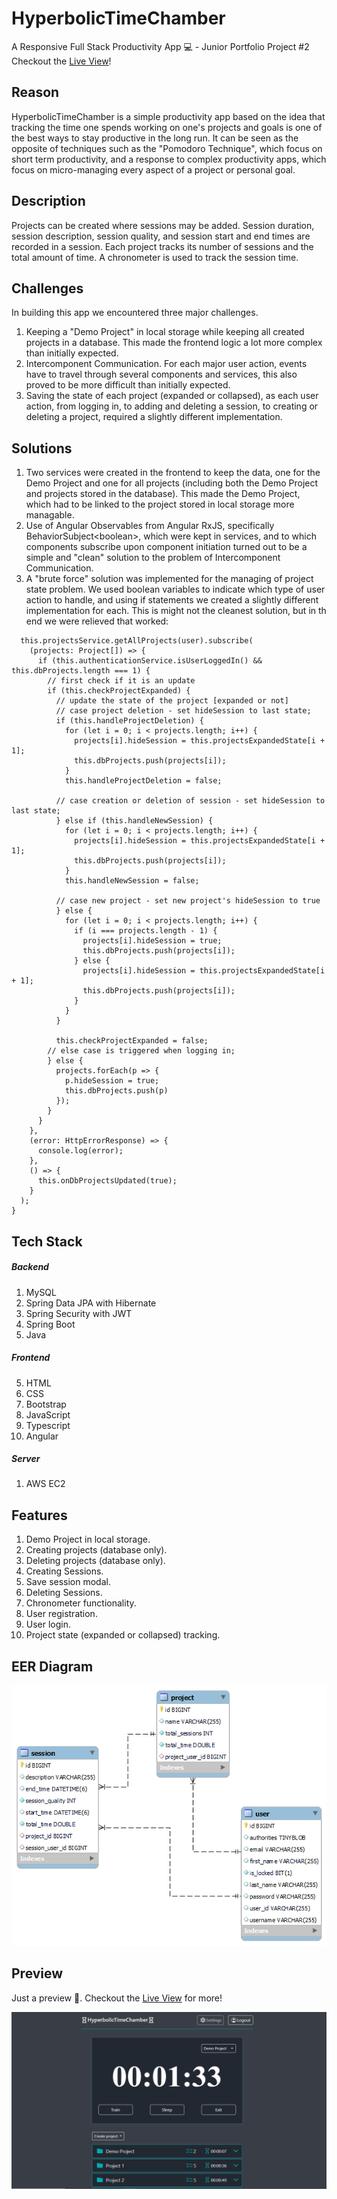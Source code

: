 # HyperbolicTimeChamber
A Responsive Full Stack Productivity App 💻 - Junior Portfolio Project #2
<br>
Checkout the [Live View](http://44.201.211.71)!

## Reason
HyperbolicTimeChamber is a simple productivity app based on the idea that tracking the time one spends working on one's projects and goals is one of the best ways to stay productive in the long run. It can be seen as the opposite of techniques such as the "Pomodoro Technique", which focus on short term productivity, and a response to complex productivity apps, which focus on micro-managing every aspect of a project or personal goal.

## Description
Projects can be created where sessions may be added. Session duration, session description, session quality, and session start and end times are recorded in a session. Each project tracks its number of sessions and the total amount of time. A chronometer is used to track the session time. 

## Challenges
In building this app we encountered three major challenges.
1. Keeping a "Demo Project" in local storage while keeping all created projects in a database. This made the frontend logic a lot more complex than initially expected.
3. Intercomponent Communication. For each major user action, events have to travel through several components and services, this also proved to be more difficult than initially expected. 
5. Saving the state of each project (expanded or collapsed), as each user action, from logging in, to adding and deleting a session, to creating or deleting a project, required a slightly different implementation.

## Solutions
1. Two services were created in the frontend to keep the data, one for the Demo Project and one for all projects (including both the Demo Project and projects stored in the database). This made the Demo Project, which had to be linked to the project stored in local storage more managable.
2. Use of Angular Observables from Angular RxJS, specifically BehaviorSubject\<boolean\>, which were kept in services, and to which components subscribe upon component initiation turned out to be a simple and "clean" solution to the problem of Intercomponent Communication.
3. A "brute force" solution was implemented for the managing of project state problem. We used boolean variables to indicate which type of user action to handle, and using if statements we created a slightly different implementation for each. This is might not the cleanest solution, but in th end we were relieved that worked: 
  
  ```getAllProjects(user: User) {
    this.projectsService.getAllProjects(user).subscribe(
      (projects: Project[]) => {
        if (this.authenticationService.isUserLoggedIn() && this.dbProjects.length === 1) {
          // first check if it is an update
          if (this.checkProjectExpanded) {
            // update the state of the project [expanded or not]
            // case project deletion - set hideSession to last state;
            if (this.handleProjectDeletion) {
              for (let i = 0; i < projects.length; i++) {
                projects[i].hideSession = this.projectsExpandedState[i + 1];
                this.dbProjects.push(projects[i]);
              }
              this.handleProjectDeletion = false;

            // case creation or deletion of session - set hideSession to last state;
            } else if (this.handleNewSession) {
              for (let i = 0; i < projects.length; i++) {
                projects[i].hideSession = this.projectsExpandedState[i + 1];
                this.dbProjects.push(projects[i]);
              }
              this.handleNewSession = false;

            // case new project - set new project's hideSession to true
            } else {
              for (let i = 0; i < projects.length; i++) {
                if (i === projects.length - 1) {
                  projects[i].hideSession = true;
                  this.dbProjects.push(projects[i]);
                } else {
                  projects[i].hideSession = this.projectsExpandedState[i + 1];
                  this.dbProjects.push(projects[i]);
                }
              }
            }

            this.checkProjectExpanded = false;
          // else case is triggered when logging in;
          } else {
            projects.forEach(p => {
              p.hideSession = true;
              this.dbProjects.push(p)
            });
          }
        }
      },
      (error: HttpErrorResponse) => {
        console.log(error);
      },
      () => {
        this.onDbProjectsUpdated(true);
      }
    );
  }
  ```

## Tech Stack
##### Backend
1. MySQL
2. Spring Data JPA with Hibernate
3. Spring Security with JWT
3. Spring Boot
4. Java

##### Frontend
5. HTML
6. CSS
7. Bootstrap
8. JavaScript
9. Typescript
10. Angular

##### Server
1. AWS EC2

## Features
1. Demo Project in local storage.
2. Creating projects (database only).
3. Deleting projects (database only).
4. Creating Sessions.
5. Save session modal.
6. Deleting Sessions.
7. Chronometer functionality.
8. User registration.
9. User login.
10. Project state (expanded or collapsed) tracking.    

## EER Diagram
![alt text](https://github.com/edgarfrancisco2022/HyperbolicTimeChamber/blob/main/HyperbolicTimeChamber%20EER%20Diagram.png?raw=true)

## Preview
Just a preview 👀. Checkout the [Live View](http://44.201.211.71) for more!
   
![alt text](https://github.com/edgarfrancisco2022/HyperbolicTimeChamber/blob/main/HyperbolicTmeChamber%20Chronometer.png)
   
